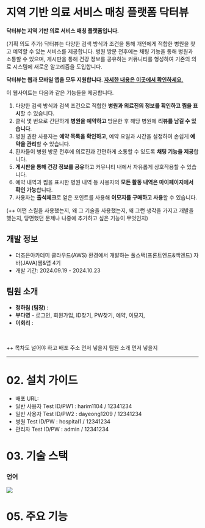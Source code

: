# 지역 기반 의료 서비스 매칭 플랫폼 닥터뷰

<b>닥터뷰는 지역 기반 의료 서비스 매칭 플랫폼입니다.</b>

(기획 의도 추가) 닥터뷰는 다양한 검색 방식과 조건을 통해 개인에게 적합한 병원을 찾고 예약할 수 있는 서비스를 제공합니다. 병원 방문 전후에는 채팅 기능을 통해 병원과 소통할 수 있으며, 게시판을 통해 건강 정보를 공유하는 커뮤니티를 형성하여 기존의 의료 시스템에 새로운 알고리즘을 도입합니다.

<b>닥터뷰는 웹과 모바일 앱을 모두 지원합니다. <a href="https://github.com/jhrchicken/DoctorViewApp">자세한 내용은 이곳에서 확인하세요.</a></b>

이 웹사이트는 다음과 같은 기능들을 제공합니다.

1. 다양한 검색 방식과 검색 조건으로 적합한 <b>병원과 의료진의 정보를 확인하고 찜을 표시</b>할 수 있습니다.
2. 클릭 몇 번으로 간단하게 <b>병원을 예약하고</b> 방문한 후 해당 병원에 <b>리뷰를 남길 수 있습니다</b>.
3. 병원 권한 사용자는 <b>예약 목록을 확인하고</b>, 예약 요일과 시간을 설정하여 손쉽게 <b>예약을 관리</b>할 수 있습니다.
4. 환자들이 병원 방문 전후에 의료진과 간편하게 소통할 수 있도록 <b>채팅 기능을 제공</b>합니다.
5. <b>게시판을 통해 건강 정보를 공유</b>하고 커뮤니티 내에서 자유롭게 상호작용할 수 있습니다.
6. 예약 내역과 찜을 표시한 병원 내역 등 사용자의 <b>모든 활동 내역은 마이페이지에서 확인 가능</b>합니다.
7. 사용자는 <b>출석체크</b>로 얻은 포인트를 사용해 <b>이모지를 구매하고 사용</b>할 수 있습니다.

(++ 어떤 스킬을 사용했는지, 왜 그 기술을 사용했는지, 왜 그런 생각을 가지고 개발을 했는지, 당면했던 문제나 나중에 추가하고 싶은 기능이 무엇인지)



## 개발 정보
<ul>
  <li>더조은아카데미 클라우드(AWS) 환경에서 개발하는 풀스택(프론트엔드&백엔드) 자바(JAVA)웹&앱 4기</li>
  <li>개발 기간: 2024.09.19 - 2024.10.23</li>
</ul>

## 팀원 소개
<ul>
  <li><b>정하림 (팀장)</b> : </li>
  <li><b>부다영</b> - 로그인, 회원가입, ID찾기, PW찾기, 예약, 이모지, </li>
  <li><b>이회리</b> : </li>
</ul>
<br />


++ 목차도 널어야 하고 배포 주소 먼저 넣을지 팀원 소개 먼저 넣을지

------------------------------------------------

# 02. 설치 가이드

- 배포 URL: 
- 일반 사용자 Test ID/PW1 : harim1104 / 12341234
- 일반 사용자 Test ID/PW2 : dayeong1209 / 12341234
- 병원 Test ID/PW : hospital1 / 12341234
- 관리자 Test ID/PW : admin / 12341234

# 03. 기술 스택

### 언어
 <img src="https://img.shields.io/badge/java-007396?style=for-the-badge&logo=java&logoColor=white"> 





# 05. 주요 기능













